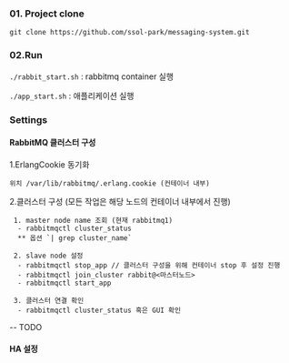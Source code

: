 ### 01. Project clone
`git clone https://github.com/ssol-park/messaging-system.git`

### 02.Run
```./rabbit_start.sh``` : rabbitmq container 실행

```./app_start.sh``` : 애플리케이션 실행

### Settings
 #### RabbitMQ 클러스터 구성

1.ErlangCookie 동기화
   
``` 위치 /var/lib/rabbitmq/.erlang.cookie (컨테이너 내부) ```
    

2.클러스터 구성 (모든 작업은 해당 노드의 컨테이너 내부에서 진행)
   ``` 
    1. master node name 조회 (현재 rabbitmq1)
     - rabbitmqctl cluster_status
     ** 옵션 `| grep cluster_name`
   
    2. slave node 설정 
     - rabbitmqctl stop_app // 클러스터 구성을 위해 컨테이너 stop 후 설정 진행
     - rabbitmqctl join_cluster rabbit@<마스터노드>
     - rabbitmqctl start_app
       
    3. 클러스터 연결 확인
     - rabbitmqctl cluster_status 혹은 GUI 확인
   ```

-- TODO
 #### HA 설정
 